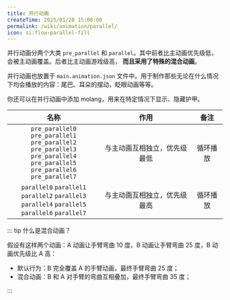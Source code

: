 ```yaml
---
title: 并行动画
createTime: 2025/01/28 15:08:00
permalink: /wiki/animation/parallel/
icon: si:flow-parallel-fill
---
```


并行动画分两个大类 `pre_parallel` 和 `parallel`。其中前者比主动画优先级低，会被主动画覆盖。后者比主动画游戏级高，
**而且采用了特殊的混合动画**。

并行动画也放置于 `main.animation.json` 文件中。用于制作那些无论在什么情况下均会播放的内容：尾巴、耳朵的摆动，眨眼动画等等。

你还可以在并行动画中添加 molang，用来在特定情况下显示、隐藏护甲。

|                                                                    名称                                                                    |       作用       |  备注  |
|:----------------------------------------------------------------------------------------------------------------------------------------:|:--------------:|:----:|
| `pre_parallel0` `pre_parallel1`<br>`pre_parallel2` `pre_parallel3`<br>`pre_parallel4` `pre_parallel5`<br>`pre_parallel6` `pre_parallel7` | 与主动画互相独立，优先级最低 | 循环播放 |
|                 `parallel0` `parallel1`<br>`parallel2` `parallel3`<br>`parallel4` `parallel5`<br>`parallel6` `parallel7`                 | 与主动画互相独立，优先级最高 | 循环播放 |

::: tip 什么是混合动画？

假设有这样两个动画：A 动画让手臂弯曲 10 度，B 动画让手臂弯曲 25 度，B 动画优先级比 A 高：

- 默认行为：B 完全覆盖 A 的手臂动画，最终手臂弯曲 25 度；
- 混合动画：B 和 A 对手臂的弯曲互相叠加，最终手臂弯曲 35 度；

:::